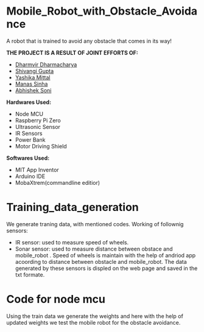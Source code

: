 # Mobile_Robot_with_Obstacle_Avoidance
A robot that is trained to avoid any obstacle that comes in its way!

**THE PROJECT IS A RESULT OF JOINT EFFORTS OF:**
- [Dharmvir Dharmacharya](https://github.com/DDharma)
- [Shivangi Gupta](https://github.com/Shiv98)
- [Yashika Mittal](https://github.com/yashika0998)
- [Manas Sinha](https://github.com/manassinha07)
- [Abhishek Soni](https://github.com/rockstarabhii)


**Hardwares Used:**

- Node MCU
- Raspberry Pi Zero
- Ultrasonic Sensor
- IR Sensors
- Power Bank
- Motor Driving Shield

**Softwares Used:**

- MIT App Inventor
- Arduino IDE
- MobaXtrem(commandline editior)

# Training_data_generation

We generate traning data, with mentioned codes.
Working of follownig sensors:
- IR sensor:   used to measure speed of wheels.
- Sonar sensor: used to measure distance between obstace and mobile_robot .
  Speed of wheels is maintain with the help of andriod app acoording to distance between obstacle and mobile_robot.
  The data generated by these sensors is displed on the web page and saved in the txt formate.
  
  
# Code for node mcu

Using the train data we generate the weights and here with the help of updated weights we test the mobile robot for the obstacle 
avoidance.

